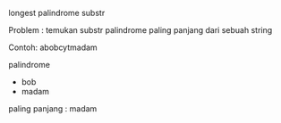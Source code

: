 longest palindrome substr

Problem :
temukan substr palindrome paling panjang dari sebuah string

Contoh:
abobcytmadam

palindrome
- bob
- madam

paling panjang : madam



